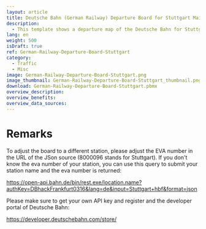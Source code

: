 ```yaml
---
layout: article
title: Deutsche Bahn (German Railway) Departure Board for Stuttgart Main Station
description: 
  - This template shows a departure map of the Deutsche Bahn for Stuttgart main station. It includes departure times, delays, train type, route, destination and platform.
lang: en
weight: 500
isDraft: true
ref: German-Railway-Departure-Board-Stuttgart
category:
  - Traffic
  - Misc
image: German-Railway-Departure-Board-Stuttgart.png
image_thumbnail: German-Railway-Departure-Board-Stuttgart_thumbnail.png
download: German-Railway-Departure-Board-Stuttgart.pbmx
overview_description:
overview_benefits:
overview_data_sources:
---
```

# Remarks
To adjust the board to a different station, please adjust the EVA number in the URL of the JSon source (8000096 stands for Stuttgart).
If you don't know the eva number of your station, you can use this query to submit your station name and the eva number is returned:

https://open-api.bahn.de/bin/rest.exe/location.name?authKey=DBhackFrankfurt0316&lang=de&input=Stuttgart+hbf&format=json

Please make sure to get your own API key and register and the developer portal of Deutsche Bahn:

https://developer.deutschebahn.com/store/
